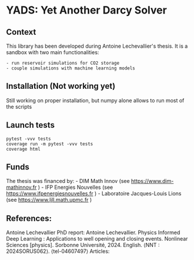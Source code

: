 # YADS: Yet Another Darcy Solver
## Context 
This library has been developed during Antoine Lechevallier's thesis. It is a sandbox with two main functionalities: 

    - run reservoir simulations for CO2 storage
    - couple simulations with machine learning models

## Installation (Not working yet)

Still working on proper installation, but numpy alone allows to run most of the scripts 
    
## Launch tests

    pytest -vvv tests
    coverage run -m pytest -vvv tests
    coverage html 

## Funds
The thesis was financed by:
    - DIM Math Innov (see https://www.dim-mathinnov.fr )
    - IFP Energies Nouvelles (see https://www.ifpenergiesnouvelles.fr )
    - Laboratoire Jacques-Louis Lions (see https://www.ljll.math.upmc.fr )

## References:
Antoine Lechevallier PhD report:
Antoine Lechevallier. Physics Informed Deep Learning : Applications to well opening and closing events. Nonlinear Sciences [physics]. Sorbonne Université, 2024. English. ⟨NNT : 2024SORUS062⟩. ⟨tel-04607497⟩
Articles: 



